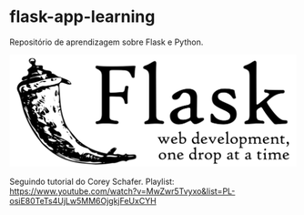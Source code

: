 # flask-app-learning

Repositório de aprendizagem sobre Flask e Python. 

![Flask](https://raw.githubusercontent.com/juhansmn/flask-app-learning/res/flask-logo.png)

Seguindo tutorial do Corey Schafer.
Playlist: https://www.youtube.com/watch?v=MwZwr5Tvyxo&list=PL-osiE80TeTs4UjLw5MM6OjgkjFeUxCYH